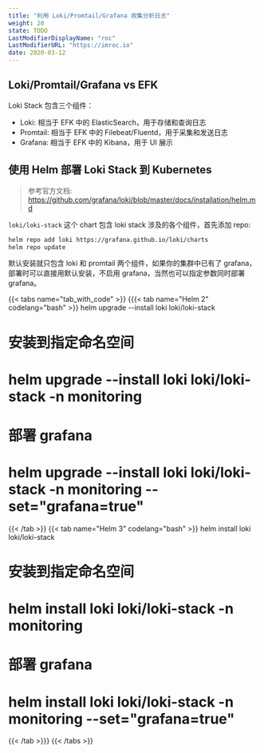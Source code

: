 ```yaml
---
title: "利用 Loki/Promtail/Grafana 收集分析日志"
weight: 20
state: TODO
LastModifierDisplayName: "roc"
LastModifierURL: "https://imroc.io"
date: 2020-03-12
---
```


## Loki/Promtail/Grafana vs EFK

Loki Stack 包含三个组件：

* Loki: 相当于 EFK 中的 ElasticSearch，用于存储和查询日志
* Promtail: 相当于 EFK 中的 Filebeat/Fluentd，用于采集和发送日志
* Grafana: 相当于 EFK 中的 Kibana，用于 UI 展示

## 使用 Helm 部署 Loki Stack 到 Kubernetes

> 参考官方文档: https://github.com/grafana/loki/blob/master/docs/installation/helm.md

`loki/loki-stack` 这个 chart 包含 loki stack 涉及的各个组件，首先添加 repo:

``` bash
helm repo add loki https://grafana.github.io/loki/charts
helm repo update
```

默认安装就只包含 loki 和 promtail 两个组件，如果你的集群中已有了 grafana，部署时可以直接用默认安装，不启用 grafana，当然也可以指定参数同时部署 grafana。

{{< tabs name="tab_with_code" >}}
{{{< tab name="Helm 2" codelang="bash" >}}
helm upgrade --install loki loki/loki-stack
# 安装到指定命名空间
# helm upgrade --install loki loki/loki-stack -n monitoring
# 部署 grafana
# helm upgrade --install loki loki/loki-stack -n monitoring --set="grafana=true"
{{< /tab >}}
{{< tab name="Helm 3" codelang="bash" >}}
helm install loki loki/loki-stack
# 安装到指定命名空间
# helm install loki loki/loki-stack -n monitoring
# 部署 grafana
# helm install loki loki/loki-stack -n monitoring --set="grafana=true"
{{< /tab >}}}
{{< /tabs >}}

